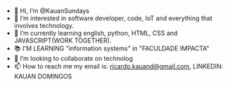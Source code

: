 - 👋 Hi, I’m @KauanSundays
- 👀 I’m interested in software developer, code, IoT and everything that involves technology.
- 🌱 I’m currently learning english, python, HTML, CSS and JAVASCRIPT(WORK TOGETHER).
- 📚 I'M LEARNING "information systems" in "FACULDADE IMPACTA" 
- 💞️ I’m looking to collaborate on technolog
- 📫 How to reach me my email is: ricardo.kauand@gmail.com, LINKEDIN: KAUAN DOMINGOS
